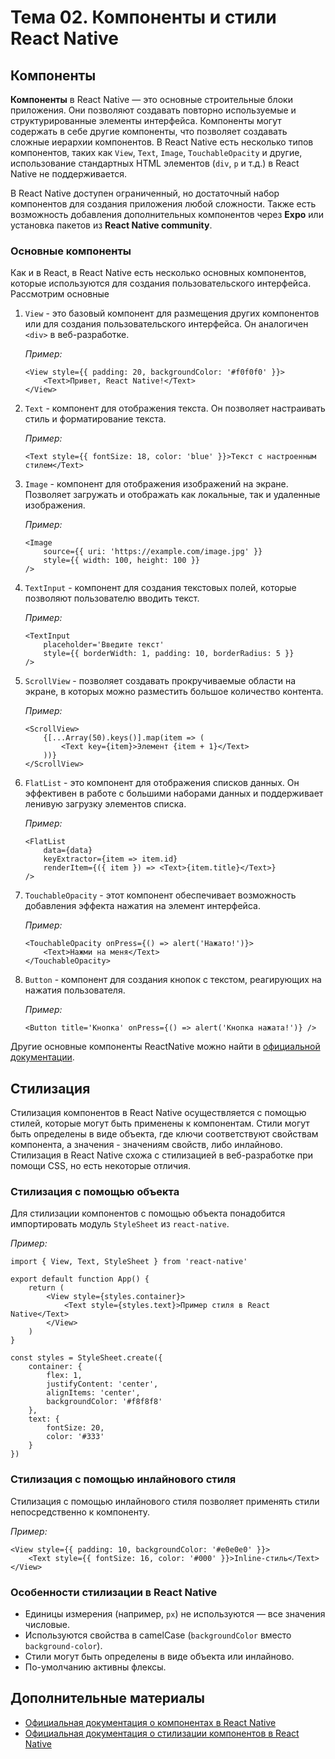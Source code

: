 # Тема 02. Компоненты и стили React Native

## Компоненты

**Компоненты** в React Native — это основные строительные блоки приложения. Они позволяют создавать повторно используемые и структурированные элементы интерфейса. Компоненты могут содержать в себе другие компоненты, что позволяет создавать сложные иерархии компонентов. В React Native есть несколько типов компонентов, таких как `View`, `Text`, `Image`, `TouchableOpacity` и другие, использование стандартных HTML элементов (`div`, `p` и т.д.) в React Native не поддерживается.

В React Native доступен ограниченный, но достаточный набор компонентов для создания приложения любой сложности.
Также есть возможность добавления дополнительных компонентов через **Expo** или установка пакетов из **React Native community**.

### Основные компоненты

Как и в React, в React Native есть несколько основных компонентов, которые используются для создания пользовательского интерфейса. Рассмотрим основные

1.  `View` - это базовый компонент для размещения других компонентов или для создания пользовательского интерфейса. Он аналогичен `<div>` в веб-разработке.

    _Пример:_

    ```tsx
    <View style={{ padding: 20, backgroundColor: '#f0f0f0' }}>
    	<Text>Привет, React Native!</Text>
    </View>
    ```

2.  `Text` - компонент для отображения текста. Он позволяет настраивать стиль и форматирование текста.

    _Пример:_

    ```tsx
    <Text style={{ fontSize: 18, color: 'blue' }}>Текст с настроенным стилем</Text>
    ```

3.  `Image` - компонент для отображения изображений на экране. Позволяет загружать и отображать как локальные, так и удаленные изображения.

    _Пример:_

    ```tsx
    <Image
    	source={{ uri: 'https://example.com/image.jpg' }}
    	style={{ width: 100, height: 100 }}
    />
    ```

4.  `TextInput` - компонент для создания текстовых полей, которые позволяют пользователю вводить текст.

    _Пример:_

    ```tsx
    <TextInput
    	placeholder='Введите текст'
    	style={{ borderWidth: 1, padding: 10, borderRadius: 5 }}
    />
    ```

5.  `ScrollView` - позволяет создавать прокручиваемые области на экране, в которых можно разместить большое количество контента.

    _Пример:_

    ```tsx
    <ScrollView>
    	{[...Array(50).keys()].map(item => (
    		<Text key={item}>Элемент {item + 1}</Text>
    	))}
    </ScrollView>
    ```

6.  `FlatList` - это компонент для отображения списков данных. Он эффективен в работе с большими наборами данных и поддерживает ленивую загрузку элементов списка.

    _Пример:_

    ```tsx
    <FlatList
    	data={data}
    	keyExtractor={item => item.id}
    	renderItem={({ item }) => <Text>{item.title}</Text>}
    />
    ```

7.  `TouchableOpacity` - этот компонент обеспечивает возможность добавления эффекта нажатия на элемент интерфейса.

    _Пример:_

    ```tsx
    <TouchableOpacity onPress={() => alert('Нажато!')}>
    	<Text>Нажми на меня</Text>
    </TouchableOpacity>
    ```

8.  `Button` - компонент для создания кнопок с текстом, реагирующих на нажатия пользователя.

    _Пример:_

    ```tsx
    <Button title='Кнопка' onPress={() => alert('Кнопка нажата!')} />
    ```

Другие основные компоненты ReactNative можно найти в [официальной документации](https://reactnative.dev/docs/components-and-apis).

## Стилизация

Стилизация компонентов в React Native осуществляется с помощью стилей, которые могут быть применены к компонентам. Стили могут быть определены в виде объекта, где ключи соответствуют свойствам компонента, а значения - значениям свойств, либо инлайново. Стилизация в React Native схожа с стилизацией в веб-разработке при помощи CSS, но есть некоторые отличия.

### Стилизация с помощью объекта

Для стилизации компонентов с помощью объекта понадобится импортировать модуль `StyleSheet` из `react-native`.

_Пример:_

```tsx
import { View, Text, StyleSheet } from 'react-native'

export default function App() {
	return (
		<View style={styles.container}>
			<Text style={styles.text}>Пример стиля в React Native</Text>
		</View>
	)
}

const styles = StyleSheet.create({
	container: {
		flex: 1,
		justifyContent: 'center',
		alignItems: 'center',
		backgroundColor: '#f8f8f8'
	},
	text: {
		fontSize: 20,
		color: '#333'
	}
})
```

### Стилизация с помощью инлайнового стиля

Стилизация с помощью инлайнового стиля позволяет применять стили непосредственно к компоненту.

_Пример:_

```tsx
<View style={{ padding: 10, backgroundColor: '#e0e0e0' }}>
	<Text style={{ fontSize: 16, color: '#000' }}>Inline-стиль</Text>
</View>
```

### Особенности стилизации в React Native

- Единицы измерения (например, `px`) не используются — все значения числовые.
- Используются свойства в camelCase (`backgroundColor` вместо `background-color`).
- Стили могут быть определены в виде объекта или инлайново.
- По-умолчанию активны флексы.

## Дополнительные материалы

- [Официальная документация о компонентах в React Native](https://reactnative.dev/docs/components-and-apis)
- [Официальная документация о стилизации компонентов в React Native](https://reactnative.dev/docs/style)
